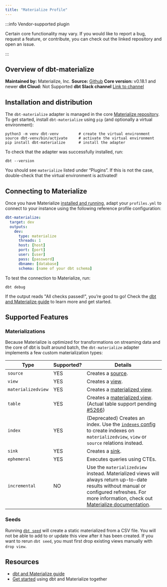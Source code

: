 ```yaml
---
title: "Materialize Profile"
---
```


:::info Vendor-supported plugin

Certain core functionality may vary. If you would like to report a bug, request a feature, or contribute, you can check out the linked repository and open an issue.

:::

## Overview of dbt-materialize

**Maintained by:** Materialize, Inc.
**Source:** [Github](https://github.com/MaterializeInc/materialize/blob/main/misc/dbt-materialize)
**Core version:** v0.18.1 and newer
**dbt Cloud:** Not Supported
**dbt Slack channel** [Link to channel](https://getdbt.slack.com/archives/C01PWAH41A5)

## Installation and distribution

The `dbt-materialize` adapter is managed in the core [Materialize repository](https://github.com/MaterializeInc/materialize/blob/main/misc/dbt-materialize). To get started, install `dbt-materialize` using `pip` (and optionally a virtual environment):

```
python3 -m venv dbt-venv         # create the virtual environment
source dbt-venv/bin/activate     # activate the virtual environment
pip install dbt-materialize      # install the adapter
```

To check that the adapter was successfully installed, run:

```
dbt --version
```

You should see `materialize` listed under “Plugins”. If this is not the case, double-check that the virtual environment is activated!

## Connecting to Materialize

Once you have Materialize [installed and running](https://materialize.com/docs/install/), adapt your `profiles.yml` to connect to your instance using the following reference profile configuration:

<File name='~/.dbt/profiles.yml'>

```yaml
dbt-materialize:
  target: dev
  outputs:
    dev:
      type: materialize
      threads: 1
      host: [host]
      port: [port]
      user: [user]
      pass: [password]
      dbname: [database]
      schema: [name of your dbt schema]
```

</File>

To test the connection to Materialize, run:

```
dbt debug
```

If the output reads "All checks passed!", you’re good to go! Check the [dbt and Materialize guide](https://materialize.com/docs/guides/dbt/) to learn more and get started.

## Supported Features

### Materializations

Because Materialize is optimized for transformations on streaming data and the core of dbt is built around batch, the `dbt-materialize` adapter implements a few custom materialization types:

Type | Supported? | Details
-----|------------|----------------
`source` | YES | Creates a [source](https://materialize.com/docs/sql/create-source/).
`view` | YES | Creates a [view](https://materialize.com/docs/sql/create-view/#main).
`materializedview` | YES | Creates a [materialized view](https://materialize.com/docs/sql/create-materialized-view/#main).
`table` | YES | Creates a [materialized view](https://materialize.com/docs/sql/create-materialized-view/#main). (Actual table support pending [#5266](https://github.com/MaterializeInc/materialize/issues/5266))
`index` | YES | (Deprecated) Creates an index. Use the [`indexes` config](materialize-configs#indexes) to create indexes on `materializedview`, `view` or `source` relations instead.
`sink` | YES | Creates a [sink](https://materialize.com/docs/sql/create-sink/#main).
`ephemeral` | YES | Executes queries using <Term id="cte">CTEs</Term>.
`incremental` | NO | Use the `materializedview` <Term id="materialization" /> instead. Materialized views will always return up-to-date results without manual or configured refreshes. For more information, check out [Materialize documentation](https://materialize.com/docs/).

### Seeds

Running [`dbt seed`](commands/seed) will create a static materialized <Term id="view" /> from a CSV file. You will not be able to add to or update this view after it has been created. If you want to rerun `dbt seed`, you must first drop existing views manually with `drop view`.

## Resources

- [dbt and Materialize guide](https://materialize.com/docs/guides/dbt/)
- [Get started](https://github.com/MaterializeInc/demos/tree/main/dbt-get-started) using dbt and Materialize together
